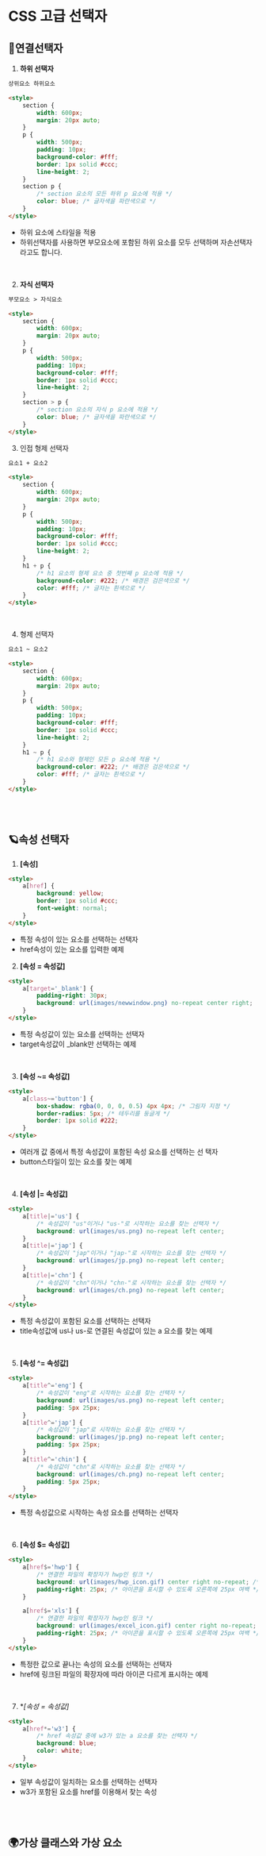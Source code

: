 # CSS 고급 선택자

## 🌌연결선택자

1. **하위 선택자**

```html
상위요소 하위요소
```

```html
<style>
    section {
        width: 600px;
        margin: 20px auto;
    }
    p {
        width: 500px;
        padding: 10px;
        background-color: #fff;
        border: 1px solid #ccc;
        line-height: 2;
    }
    section p {
        /* section 요소의 모든 하위 p 요소에 적용 */
        color: blue; /* 글자색을 파란색으로 */
    }
</style>
```

-   하위 요소에 스타일을 적용
-   하위선택자를 사용하면 부모요소에 포함된 하위 요소를 모두 선택하며 자손선택자라고도 합니다.

<br>

2. **자식 선택자**

```html
부모요소 > 자식요소
```

```html
<style>
    section {
        width: 600px;
        margin: 20px auto;
    }
    p {
        width: 500px;
        padding: 10px;
        background-color: #fff;
        border: 1px solid #ccc;
        line-height: 2;
    }
    section > p {
        /* section 요소의 자식 p 요소에 적용 */
        color: blue; /* 글자색을 파란색으로 */
    }
</style>
```

3. 인접 형제 선택자

```html
요소1 + 요소2
```

```html
<style>
    section {
        width: 600px;
        margin: 20px auto;
    }
    p {
        width: 500px;
        padding: 10px;
        background-color: #fff;
        border: 1px solid #ccc;
        line-height: 2;
    }
    h1 + p {
        /* h1 요소의 형제 요소 중 첫번째 p 요소에 적용 */
        background-color: #222; /* 배경은 검은색으로 */
        color: #fff; /* 글자는 흰색으로 */
    }
</style>
```

<br>

4. 형제 선택자

```html
요소1 ~ 요소2
```

```html
<style>
    section {
        width: 600px;
        margin: 20px auto;
    }
    p {
        width: 500px;
        padding: 10px;
        background-color: #fff;
        border: 1px solid #ccc;
        line-height: 2;
    }
    h1 ~ p {
        /* h1 요소와 형제인 모든 p 요소에 적용 */
        background-color: #222; /* 배경은 검은색으로 */
        color: #fff; /* 글자는 흰색으로 */
    }
</style>
```

<br><br>

## 🪐속성 선택자

1. **[속성]**

```html
<style>
    a[href] {
        background: yellow;
        border: 1px solid #ccc;
        font-weight: normal;
    }
</style>
```

-   특정 속성이 있는 요소를 선택하는 선택자
-   href속성이 있는 요소를 입력한 예제
    <br>

2. **[속성 = 속성값]**

```html
<style>
    a[target='_blank'] {
        padding-right: 30px;
        background: url(images/newwindow.png) no-repeat center right;
    }
</style>
```

-   특정 속성값이 있는 요소를 선택하는 선택자
-   target속성값이 \_blank만 선택하는 예제

<br>

3. **[속성 ~= 속성값]**

```html
<style>
    a[class~='button'] {
        box-shadow: rgba(0, 0, 0, 0.5) 4px 4px; /* 그림자 지정 */
        border-radius: 5px; /* 테두리를 둥글게 */
        border: 1px solid #222;
    }
</style>
```

-   여러개 값 중에서 특정 속성값이 포함된 속성 요소를 선택하는 선 택자
-   button스타일이 있는 요소를 찾는 예제

<br>

4. **[속성 |= 속성값]**

```html
<style>
    a[title|='us'] {
        /* 속성값이 "us"이거나 "us-"로 시작하는 요소를 찾는 선택자 */
        background: url(images/us.png) no-repeat left center;
    }
    a[title|='jap'] {
        /* 속성값이 "jap"이거나 "jap-"로 시작하는 요소를 찾는 선택자 */
        background: url(images/jp.png) no-repeat left center;
    }
    a[title|='chn'] {
        /* 속성값이 "chn"이거나 "chn-"로 시작하는 요소를 찾는 선택자 */
        background: url(images/ch.png) no-repeat left center;
    }
</style>
```

-   특정 속성값이 포함된 요소를 선택하는 선택자
-   title속성값에 us나 us-로 연결된 속성값이 있는 a 요소를 찾는 예제

<br>

5. **[속성 ^= 속성값]**

```html
<style>
    a[title^='eng'] {
        /* 속성값이 "eng"로 시작하는 요소를 찾는 선택자 */
        background: url(images/us.png) no-repeat left center;
        padding: 5px 25px;
    }
    a[title^='jap'] {
        /* 속성값이 "jap"로 시작하는 요소를 찾는 선택자 */
        background: url(images/jp.png) no-repeat left center;
        padding: 5px 25px;
    }
    a[title^='chin'] {
        /* 속성값이 "chn"로 시작하는 요소를 찾는 선택자 */
        background: url(images/ch.png) no-repeat left center;
        padding: 5px 25px;
    }
</style>
```

-   특정 속성값으로 시작하는 속성 요소를 선택하는 선택자

<br>

6. **[속성 $= 속성값]**

```html
<style>
    a[href$='hwp'] {
        /* 연결한 파일의 확장자가 hwp인 링크 */
        background: url(images/hwp_icon.gif) center right no-repeat; /* 배경으로 hwp 아이콘 표시 */
        padding-right: 25px; /* 아이콘을 표시할 수 있도록 오른쪽에 25px 여백 */
    }

    a[href$='xls'] {
        /* 연결한 파일의 확장자가 hwp인 링크 */
        background: url(images/excel_icon.gif) center right no-repeat; /* 배경으로 hwp 아이콘 표시 */
        padding-right: 25px; /* 아이콘을 표시할 수 있도록 오른쪽에 25px 여백 */
    }
</style>
```

-   특정한 값으로 끝나는 속성의 요소를 선택하는 선택자
-   href에 링크된 파일의 확장자에 따라 아이콘 다르게 표시하는 예제

<br>

7. **[속성 *= 속성값]**

```html
<style>
    a[href*='w3'] {
        /* href 속성값 중에 w3가 있는 a 요소를 찾는 선택자 */
        background: blue;
        color: white;
    }
</style>
```

-   일부 속성값이 일치하는 요소를 선택하는 선택자
-   w3가 포함된 요소를 href를 이용해서 찾는 속성

<br><br>

## 🌍가상 클래스와 가상 요소
